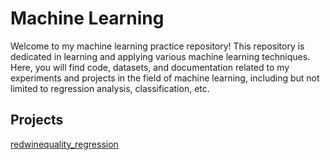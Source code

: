 # Machine Learning 

Welcome to my machine learning practice repository! This repository is dedicated in learning and applying various machine learning techniques. Here, you will find code, datasets, and documentation related to my experiments and projects in the field of machine learning, including but not limited to regression analysis, classification, etc.

## Projects
[redwinequality_regression]('https://github.com/elenachau/machine-learning/blob/main/redwinequality_regression.ipynb')


